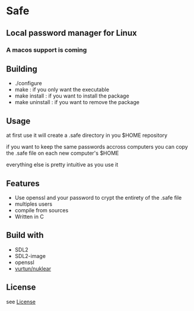 # Safe
## Local password manager for Linux

### A macos support is coming

## Building

- ./configure
- make : if you only want the executable
- make install : if you want to install the package
- make uninstall : if you want to remove the package

## Usage

at first use it will create a .safe directory in you $HOME repository

if you want to keep the same passwords accross computers you can copy the .safe file on each new computer's $HOME

everything else is pretty intuitive as you use it

## Features

- Use openssl and your password to crypt the entirety of the .safe file
- multiples users
- compile from sources
- Written in C

## Build with

* SDL2
* SDL2-image
* openssl
* [vurtun/nuklear](https://github.com/vurtun/nuklear)

## License

see [License](LICENSE)
